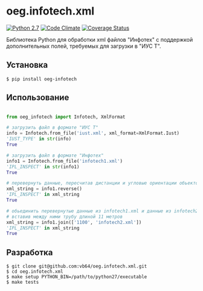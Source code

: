 # oeg.infotech.xml

[![Python 2.7](https://img.shields.io/travis/vb64/oeg.infotech.xml.svg?label=Python%202.7&style=plastic)](https://travis-ci.org/vb64/oeg.infotech.xml)
[![Code Climate](https://img.shields.io/codeclimate/maintainability-percentage/vb64/oeg.infotech.xml.svg?label=Code%20Climate&style=plastic)](https://codeclimate.com/github/vb64/oeg.infotech.xml)
[![Coverage Status](https://coveralls.io/repos/github/vb64/oeg.infotech.xml/badge.svg?branch=master)](https://coveralls.io/github/vb64/oeg.infotech.xml?branch=master)

Библиотека Python для обработки xml файлов "Инфотех" с поддержкой дополнительных полей, требуемых для загрузки в "ИУС Т".

## Установка

```
$ pip install oeg-infotech
```

## Использование

```python

from oeg_infotech import Infotech, XmlFormat

# загрузить файл в формате "ИУС Т"
info = Infotech.from_file('iust.xml', xml_format=XmlFormat.Iust)
'IUST_TYPE' in str(info)
True

# загрузить файл в формате "Инфотех"
info1 = Infotech.from_file('infotech1.xml')
'IPL_INSPECT' in str(info1)
True

# перевернуть данные, пересчитав дистанции и угловые ориентации обьектов
xml_string = info1.reverse()
'IPL_INSPECT' in xml_string
True

# обьединить перевернутые данные из infotech1.xml и данные из infotech2.xml,
# вставив между ними трубу длиной 11 метров
xml_string = info1.join(['1100', 'infotech2.xml'])
'IPL_INSPECT' in xml_string
True

```

## Разработка

```
$ git clone git@github.com:vb64/oeg.infotech.xml.git
$ cd oeg.infotech.xml
$ make setup PYTHON_BIN=/path/to/python27/executable
$ make tests
```
